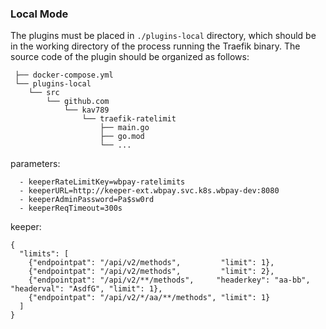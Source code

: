 ### Local Mode


The plugins must be placed in `./plugins-local` directory,
which should be in the working directory of the process running the Traefik binary.
The source code of the plugin should be organized as follows:

```
 ├── docker-compose.yml
 └── plugins-local
    └── src
        └── github.com
            └── kav789
                └── traefik-ratelimit
                    ├── main.go
                    ├── go.mod
                    └── ...

```
parameters:

```
  - keeperRateLimitKey=wbpay-ratelimits
  - keeperURL=http://keeper-ext.wbpay.svc.k8s.wbpay-dev:8080
  - keeperAdminPassword=Pa$sw0rd
  - keeperReqTimeout=300s

```
keeper:

```
{
  "limits": [
    {"endpointpat": "/api/v2/methods",         "limit": 1},
    {"endpointpat": "/api/v2/methods",         "limit": 2},
    {"endpointpat": "/api/v2/**/methods",     "headerkey": "aa-bb", "headerval": "AsdfG", "limit": 1},
    {"endpointpat": "/api/v2/*/aa/**/methods", "limit": 1}
  ]
}

```
